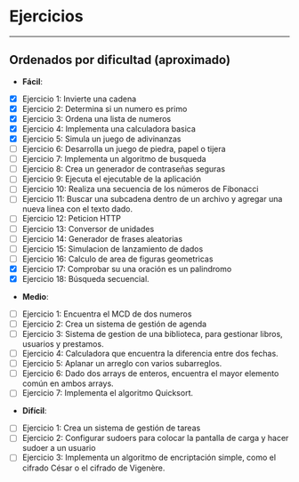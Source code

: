 # Ejercicios

---

## Ordenados por dificultad (aproximado)

- **Fácil**:
- [x] Ejercicio 1: Invierte una cadena
- [x] Ejercicio 2: Determina si un numero es primo
- [x] Ejercicio 3: Ordena una lista de numeros
- [x] Ejercicio 4: Implementa una calculadora basica
- [x] Ejercicio 5: Simula un juego de adivinanzas
- [ ] Ejercicio 6: Desarrolla un juego de piedra, papel o tijera
- [ ] Ejercicio 7: Implementa un algoritmo de busqueda
- [ ] Ejercicio 8: Crea un generador de contraseñas seguras
- [ ] Ejercicio 9: Ejecuta el ejecutable de la aplicación
- [ ] Ejercicio 10: Realiza una secuencia de los números de Fibonacci
- [ ] Ejercicio 11: Buscar una subcadena dentro de un archivo y agregar una nueva linea con el texto dado.
- [ ] Ejercicio 12: Peticion HTTP
- [ ] Ejercicio 13: Conversor de unidades
- [ ] Ejercicio 14: Generador de frases aleatorias
- [ ] Ejercicio 15: Simulacion de lanzamiento de dados
- [ ] Ejercicio 16: Calculo de area de figuras geometricas
- [x] Ejercicio 17: Comprobar su una oración es un palindromo
- [x] Ejercicio 18: Búsqueda secuencial.

- **Medio**:
- [ ] Ejercicio 1: Encuentra el MCD de dos numeros
- [ ] Ejercicio 2: Crea un sistema de gestión de agenda
- [ ] Ejercicio 3: Sistema de gestion de una biblioteca, para gestionar libros, usuarios y prestamos.
- [ ] Ejercicio 4: Calculadora que encuentra la diferencia entre dos fechas.
- [ ] Ejercicio 5: Aplanar un arreglo con varios subarreglos.
- [ ] Ejercicio 6: Dado dos arrays de enteros, encuentra el mayor elemento común en ambos arrays.
- [ ] Ejercicio 7: Implementa el algoritmo Quicksort.

- **Difícil**:
- [ ] Ejercicio 1: Crea un sistema de gestión de tareas
- [ ] Ejercicio 2: Configurar sudoers para colocar la pantalla de carga y hacer sudoer a un usuario
- [ ] Ejercicio 3: Implementa un algoritmo de encriptación simple, como el cifrado César o el cifrado de Vigenère.
